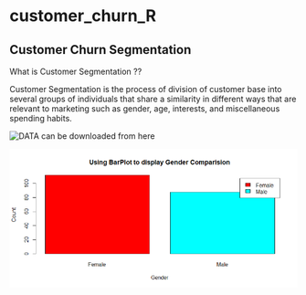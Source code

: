 # customer_churn_R

## Customer Churn Segmentation

What is Customer Segmentation  ??


Customer Segmentation is the process of division of customer base into several groups of individuals that share a similarity in different ways that are relevant to marketing such as gender, age, interests, and miscellaneous spending habits.




![DATA can be downloaded from here](https://drive.google.com/file/d/19BOhwz52NUY3dg8XErVYglctpr5sjTy4/view)


![gender](https://github.com/Abrar-04/customer_churn_R/blob/main/images/Gender.png)
